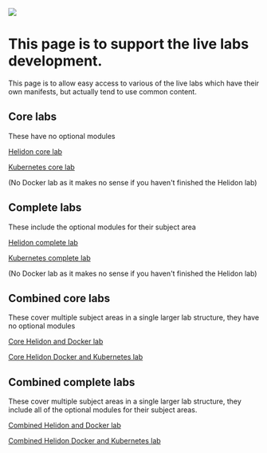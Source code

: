 ![](../../../common/images/customer.logo2.png)

# This page is to support the live labs development.
This page is to allow easy access to various of the live labs which have their own manifests, but actually tend to use common content.

## Core labs
These have no optional modules

[Helidon core lab](https://oracle.github.io/cloudtestdrive/AppDev/cloud-native/livelabs/individual/helidon/helidon-core/index.html?lab=helidon-labs-introduction)

[Kubernetes core lab](https://oracle.github.io/cloudtestdrive/AppDev/cloud-native/livelabs/individual/kubernetes/kubernetes-core/index.html?lab=kubernetes-labs-introduction)

(No Docker lab as it makes no sense if you haven't finished the Helidon lab)

## Complete labs
These include the optional modules for their subject area

[Helidon complete lab](https://oracle.github.io/cloudtestdrive/AppDev/cloud-native/livelabs/individual/helidon/helidon-complete/index.html?lab=labs-introduction)

[Kubernetes complete lab](https://oracle.github.io/cloudtestdrive/AppDev/cloud-native/livelabs/individual/kubernetes/kubernetes-complete/index.html?lab=labs-introduction)

(No Docker lab as it makes no sense if you haven't finished the Helidon lab)

## Combined core labs
These cover multiple subject areas in a single larger lab structure, they have no optional modules

[Core Helidon and Docker lab](https://oracle.github.io/cloudtestdrive/AppDev/cloud-native/livelabs/combined/helidon-docker-core/index.html?lab=labs-introduction)

[Core Helidon Docker and Kubernetes lab](https://oracle.github.io/cloudtestdrive/AppDev/cloud-native/livelabs/combined/helidon-docker-kubernetes-core/index.html?lab=labs-introduction)

## Combined complete labs
These cover multiple subject areas in a single larger lab structure, they include all of the optional modules for their subject areas.

[Combined Helidon and Docker lab](https://oracle.github.io/cloudtestdrive/AppDev/cloud-native/livelabs/combined/helidon-docker-complete/index.html?lab=labs-introduction)

[Combined Helidon Docker and Kubernetes lab](https://oracle.github.io/cloudtestdrive/AppDev/cloud-native/livelabs/combined/helidon-docker-kubernetes-complete/index.html?lab=labs-introduction)